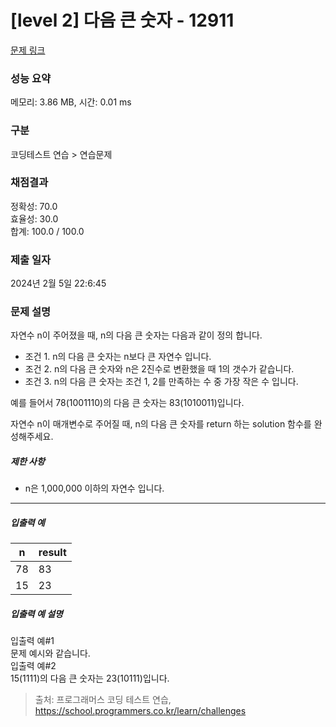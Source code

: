 # [level 2] 다음 큰 숫자 - 12911 

[문제 링크](https://school.programmers.co.kr/learn/courses/30/lessons/12911) 

### 성능 요약

메모리: 3.86 MB, 시간: 0.01 ms

### 구분

코딩테스트 연습 > 연습문제

### 채점결과

정확성: 70.0<br/>효율성: 30.0<br/>합계: 100.0 / 100.0

### 제출 일자

2024년 2월 5일 22:6:45

### 문제 설명

<p>자연수 n이 주어졌을 때, n의 다음 큰 숫자는 다음과 같이 정의 합니다.</p>

<ul>
<li>조건 1. n의 다음 큰 숫자는 n보다 큰 자연수 입니다.</li>
<li>조건 2. n의 다음 큰 숫자와 n은 2진수로 변환했을 때 1의 갯수가 같습니다.</li>
<li>조건 3. n의 다음 큰 숫자는 조건 1, 2를 만족하는 수 중 가장 작은 수 입니다.</li>
</ul>

<p>예를 들어서 78(1001110)의 다음 큰 숫자는 83(1010011)입니다.</p>

<p>자연수 n이 매개변수로 주어질 때, n의 다음 큰 숫자를 return 하는 solution 함수를 완성해주세요.</p>

<h5>제한 사항</h5>

<ul>
<li>n은 1,000,000 이하의 자연수 입니다.</li>
</ul>

<hr>

<h5>입출력 예</h5>
<table class="table">
        <thead><tr>
<th>n</th>
<th>result</th>
</tr>
</thead>
        <tbody><tr>
<td>78</td>
<td>83</td>
</tr>
<tr>
<td>15</td>
<td>23</td>
</tr>
</tbody>
      </table>
<h5>입출력 예 설명</h5>

<p>입출력 예#1<br>
문제 예시와 같습니다.<br>
입출력 예#2<br>
15(1111)의 다음 큰 숫자는 23(10111)입니다.</p>


> 출처: 프로그래머스 코딩 테스트 연습, https://school.programmers.co.kr/learn/challenges